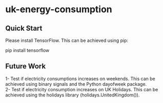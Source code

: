 # uk-energy-consumption

## Quick Start
Please install TensorFlow. This can be achieved using pip: 

pip install tensorflow

## Future Work

1- Test if electricity consumptions increases on weekends. This can be achieved using binary signals and the Python dayofweek package. <br />
2- Test if electricity consumption increases on UK Holidays. This can be achieved using the holidays library (holidays.UnitedKingdom()). 
